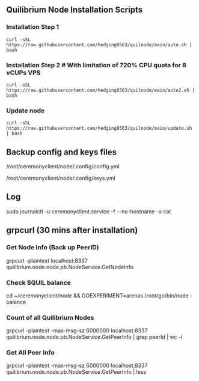 ## Quilibrium Node Installation Scripts

### Installation Step 1
```
curl -sSL https://raw.githubusercontent.com/hedging8563/quilnode/main/auto.sh | bash
```

### Installation Step 2 # With limitation of 720% CPU quota for 8 vCUPs VPS
```
curl -sSL https://raw.githubusercontent.com/hedging8563/quilnode/main/auto2.sh | bash
```

### Update node
```
curl -sSL https://raw.githubusercontent.com/hedging8563/quilnode/main/update.sh | bash
```

## Backup config and keys files

/root/ceremonyclient/node/.config/config.yml

/root/ceremonyclient/node/.config/keys.yml

## Log
sudo journalctl -u ceremonyclient.service -f --no-hostname -o cat

## grpcurl (30 mins after installation)

### Get Node Info (Back up PeerID)
grpcurl -plaintext localhost:8337 quilibrium.node.node.pb.NodeService.GetNodeInfo

### Check $QUIL balance
cd ~/ceremonyclient/node && GOEXPERIMENT=arenas /root/go/bin/node -balance

### Count of all Quilibrium Nodes
grpcurl -plaintext -max-msg-sz 6000000 localhost:8337 quilibrium.node.node.pb.NodeService.GetPeerInfo | grep peerId | wc -l

### Get All Peer Info
grpcurl -plaintext -max-msg-sz 6000000 localhost:8337 quilibrium.node.node.pb.NodeService.GetPeerInfo | less
